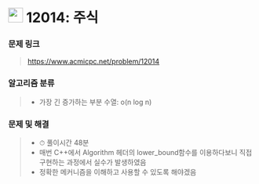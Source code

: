 # <img src="https://d2gd6pc034wcta.cloudfront.net/tier/13.svg" width="30">  12014: 주식

### 문제 링크

> https://www.acmicpc.net/problem/12014



### 알고리즘 분류

>- 가장 긴 증가하는 부분 수열: o(n log n)



### 문제 및 해결

>- ⏱ 풀이시간 48분
>- 매번 C++에서 Algorithm 헤더의 lower_bound함수를 이용하다보니 직접 구현하는 과정에서 실수가 발생하였음
>- 정확한 메커니즘을 이해하고 사용할 수 있도록 해야겠음
